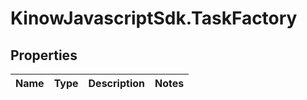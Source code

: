 # KinowJavascriptSdk.TaskFactory

## Properties
Name | Type | Description | Notes
------------ | ------------- | ------------- | -------------


